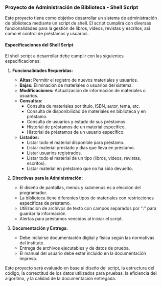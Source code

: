 ### Proyecto de Administración de Biblioteca - Shell Script

Este proyecto tiene como objetivo desarrollar un sistema de administración de biblioteca mediante un script de shell. El script cumplirá con diversas funcionalidades para la gestión de libros, videos, revistas y escritos, así como el control de préstamos y usuarios.

#### Especificaciones del Shell Script

El shell script a desarrollar debe cumplir con las siguientes especificaciones:

1. **Funcionalidades Requeridas:**
   - **Altas:** Permitir el registro de nuevos materiales y usuarios.
   - **Bajas:** Eliminación de materiales o usuarios del sistema.
   - **Modificaciones:** Actualización de información de materiales o usuarios.
   - **Consultas:**
     - Consulta de materiales por título, ISBN, autor, tema, etc.
     - Consulta de disponibilidad de materiales en biblioteca y en préstamo.
     - Consulta de usuarios y estado de sus préstamos.
     - Historial de préstamos de un material específico.
     - Historial de préstamos de un usuario específico.
   - **Listados:**
     - Listar todo el material disponible para préstamo.
     - Listar material prestado y días que lleva en préstamo.
     - Listar usuarios registrados.
     - Listar todo el material de un tipo (libros, videos, revistas, escritos).
     - Listar material en préstamo que no ha sido devuelto.

2. **Directivas para la Administración:**
   - El diseño de pantallas, menús y submenús es a elección del programador.
   - La biblioteca tiene diferentes tipos de materiales con restricciones específicas de préstamo.
   - Utilización de archivos de texto con campos separados por ":" para guardar la información.
   - Alertas para préstamos vencidos al iniciar el script.

3. **Documentación y Entrega:**
   - Debe incluirse documentación digital y física según las normativas del instituto.
   - Entrega de archivos ejecutables y de datos de prueba.
   - El manual del usuario debe estar incluido en la documentación impresa.

Este proyecto será evaluado en base al diseño del script, la estructura del código, la correctitud de los datos utilizados para pruebas, la eficiencia del algoritmo, y la calidad de la documentación entregada.

